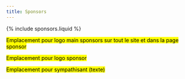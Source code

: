 ```yaml
---
title: Sponsors
---
```

{% include sponsors.liquid %}

<mark>Emplacement pour logo main sponsors sur tout le site
  et dans la page sponsor</mark>

<mark>Emplacement pour logo sponsor</mark>

<mark>Emplacement pour sympathisant (texte)</mark>
